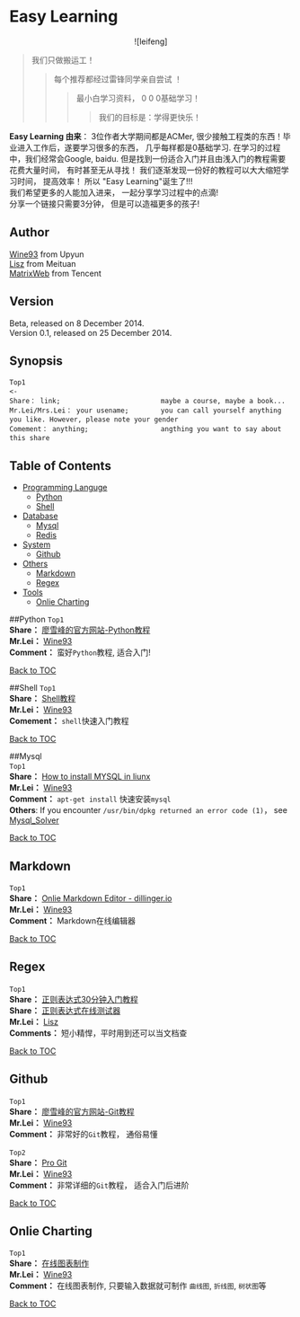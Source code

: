 

# Easy Learning
<center>  ![leifeng] </center>  


> 我们只做搬运工！   
>> 每个推荐都经过雷锋同学亲自尝试 ！    
>>> 最小白学习资料， 0 0 0基础学习！  
>>>> 我们的目标是：学得更快乐！


**Easy Learning 由来**： 3位作者大学期间都是ACMer, 很少接触工程类的东西！毕业进入工作后，遂要学习很多的东西， 几乎每样都是0基础学习. 在学习的过程中，我们经常会Google, baidu. 但是找到一份适合入门并且由浅入门的教程需要花费大量时间， 有时甚至无从寻找！ 我们逐渐发现一份好的教程可以大大缩短学习时间， 提高效率！ 所以 "Easy Learning"诞生了!!!  
我们希望更多的人能加入进来， 一起分享学习过程中的点滴!   
分享一个链接只需要3分钟， 但是可以造福更多的孩子! 


## Author
[Wine93]   from Upyun  
[Lisz] from Meituan  
[MatrixWeb] from Tencent 


## Version  
Beta, released on 8 December 2014.   
Version 0.1, released on 25 December 2014.   


## Synopsis  

```   
Top1                                                                                            <-  
Share： link;                         maybe a course, maybe a book...
Mr.Lei/Mrs.Lei： your usename;        you can call yourself anything you like. However, please note your gender
Comement： anything;                  angthing you want to say about this share
```   


## Table of Contents
* [Programming Languge](#python)  
    * [Python](#python)
    * [Shell](#shell)  
* [Database](#mysql)
    * [Mysql](#mysql)
    * [Redis](#redis)  
* [System](#github)
    * [Github](#github)  
* [Others](#markdown)  
    * [Markdown](#markdown)
    * [Regex](#regex)
* [Tools](#onlie-charting)  
    * [Onlie Charting](#onlie-charting)  


##Python
`Top1`  
**Share：** [廖雪峰的官方网站-Python教程]  
**Mr.Lei：**  [Wine93]  
**Comment：** 蛮好`Python`教程, 适合入门!

[Back to TOC](#table-of-contents)


##Shell
`Top1`  
**Share：** [Shell教程]  
**Mr.Lei：**  [Wine93]  
**Comement：**  `shell`快速入门教程

[Back to TOC](#table-of-contents)


##Mysql  
`Top1`  
**Share：** [How to install MYSQL in liunx]  
**Mr.Lei：**  [Wine93]  
**Comment：** `apt-get install` 快速安装`mysql`  
**Others**: If you encounter `/usr/bin/dpkg returned an error code (1)`， see [Mysql_Solver]  

[Back to TOC](#table-of-contents)


## Markdown  
`Top1`  
**Share：** [Onlie Markdown Editor - dillinger.io]  
**Mr.Lei：**  [Wine93]  
**Comment：** Markdown在线编辑器 

[Back to TOC](#table-of-contents)


## Regex
`Top1`  
**Share：** [正则表达式30分钟入门教程]  
**Share：** [正则表达式在线测试器]  
**Mr.Lei：** [Lisz]  
**Comments：** 短小精悍，平时用到还可以当文档查

[Back to TOC](#table-of-contents)

## Github
`Top1`  
**Share：**  [廖雪峰的官方网站-Git教程]  
**Mr.Lei：**  [Wine93]  
**Comment：**  非常好的`Git`教程， 通俗易懂  

`Top2`  
**Share：**  [Pro Git]  
**Mr.Lei：**  [Wine93]  
**Comment：**  非常详细的`Git`教程， 适合入门后进阶 

[Back to TOC](#table-of-contents)  

## Onlie Charting   

`Top1`  
**Share：** [在线图表制作]  
**Mr.Lei：**  [Wine93]  
**Comment：**  在线图表制作, 只要输入数据就可制作 `曲线图`, `折线图`, `树状图`等

[Back to TOC](#table-of-contents)

[leifeng]: https://raw.githubusercontent.com/Wine93/Wine93.github.io/master/_pictures/Leifeng.jpg

[Wine93]: https://github.com/Wine93 

[Lisz]: https://github.com/lishaozhe01  

[MatrixWeb]: https://github.com/MatrixWeb

[廖雪峰的官方网站-Python教程]: http://www.liaoxuefeng.com/wiki/001374738125095c955c1e6d8bb493182103fac9270762a000

[Shell教程]: http://see.xidian.edu.cn/cpp/view/6994.html

[How to install MYSQL in liunx]: http://wiki.ubuntu.org.cn/MySQL

[Mysql_Solver]: http://www.code06.com/system/dongwuming/30304.html

[Onlie Markdown Editor - dillinger.io]: http://dillinger.io/#onlie-charting

[正则表达式30分钟入门教程]: http://www.jb51.net/tools/zhengze.html

[正则表达式在线测试器]: http://regexpal.com

[廖雪峰的官方网站-Git教程]: http://www.liaoxuefeng.com/wiki/0013739516305929606dd18361248578c67b8067c8c017b000

[Pro Git]: http://git-scm.com/book/zh/v1

[在线图表制作]: http://charts.udpwork.com/















